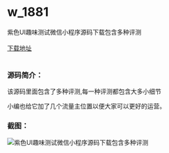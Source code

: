 # w_1881
紫色UI趣味测试微信小程序源码下载包含多种评测
<br/></br>
[下载地址](https://www.uuid2.com/1881.html "下载地址")
<br/></br>
<h3>源码简介：</h3>
<p>该源码里面包含了多种评测,每一种评测都包含大多小细节<p>
<p>小编也给它加了几个流量主位置以便大家可以更好的运营。<p>
<h3>截图：</h3>
<img src="https://www.uuid2.com/wp-content/uploads/img/202112/8e11381360.png" alt="紫色UI趣味测试微信小程序源码下载包含多种评测">
